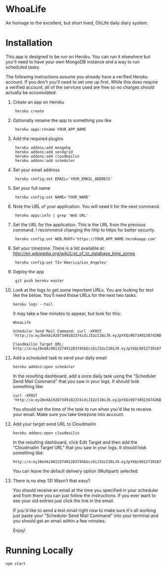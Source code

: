 # WhoaLife

An homage to the excellent, but short lived, OhLife daily diary system.

# Installation

This app is designed to be run on Heroku. You can run it elsewhere but you'll
need to have your own MongoDB instance and a way to run scheduled tasks.

The following instructions assume you already have a verified Heroku account. If
you don't you'll need to set one up first. While this does require a verified
account, all of the services used are free so no charges should actually be
accumulated.

1. Create an app on Heroku

        heroku create
    
2. Optionally rename the app to something you like

        heroku apps:rename YOUR_APP_NAME
    
3. Add the required plugins

        heroku addons:add mongohq
        heroku addons:add sendgrid
        heroku addons:add cloudmailin
        heroku addons:add scheduler
    
4. Set your email address

        heroku config:set EMAIL='YOUR_EMAIL_ADDRESS'
    
5. Set your full name
    
        heroku config:set NAME='YOUR_NAME'
    
6. Note the URL of your application. You will need it for the next command.

        heroku apps:info | grep 'Web URL'    
    
7. Set the URL for the application. This is the URL from the previous command. I
recommend changing the http to https for better security.

        heroku config:set WEB_ROOT='https://YOUR_APP_NAME.herokoapp.com'
    
8. Set your timezone. There is a list available at:
http://en.wikipedia.org/wiki/List_of_tz_database_time_zones
     
        heroku config:set TZ='America/Los_Angeles'
    
9. Deploy the app

        git push heroku master
    
10. Look at the logs to get some important URLs. You are looking for text like
the below. You'll need those URLs for the next two tasks.

        heroku logs --tail
        
    It may take a few minutes to appear, but look for this:        

        WhoaLife
    
        Scheduler Send Mail Command: curl -XPOST 'http://a:eyJ0eXAi9287349182374iOiJIUzI1NiJ9.eyJpYXQi987349238742NDZ9.8fzBdgMY9o798172918723E68F8fZNMSE5GLRiLg7fzI@whoalife.herokuapp.com/jobs/send'
    
        Cloudmailin Target URL: http://a:eyJ0eXAi98132749128374hbGciOiJIUzI1NiJ9.eyJpYXQi981273918723NDZ9.8fzBdgMY9o7OOe9So1981273918723E5GLRiLg7fzI@whoalife.herokuapp.com/emails
    
11. Add a scheduled task to send your daily email

        heroku addons:open scheduler
    
    In the resulting dashboard, add a once daily task using the "Scheduler Send
    Mail Command" that you saw in your logs. It should look something like:

        curl -XPOST 'http://a:eyJ0eXAi9287349182374iOiJIUzI1NiJ9.eyJpYXQi987349238742NDZ9.8fzBdgMY9o798172918723E68F8fZNMSE5GLRiLg7fzI@whoalife.herokuapp.com/jobs/send'
    
    You should set the time of the task to run when you'd like to receive your
    email. Make sure you take timezone into account.

12. Add your target send URL to Cloudmailin

        heroku addons:open cloudmailin
        
    In the resulting dashboard, click Edit Target and then add the "Cloudmailin
    Target URL" that you saw in your logs. It should look something like:
    
        http://a:eyJ0eXAi98132749128374hbGciOiJIUzI1NiJ9.eyJpYXQi981273918723NDZ9.8fzBdgMY9o7OOe9So1981273918723E5GLRiLg7fzI@whoalife.herokuapp.com/emails

    You can leave the default delivery option (Multipart) selected.
    
13. There is no step 13! Wasn't that easy?
    
    You should receive an email at the time you specified in your scheduler and
    from there you can just follow the instructions. If you ever want to see
    your old entries just click the link in the email.
    
    If you'd like to send a test email right now to make sure it's all working
    just paste your "Scheduler Send Mail Command" into your terminal and you
    should get an email within a few minutes.
    
    Enjoy!

# Running Locally

    npm start
